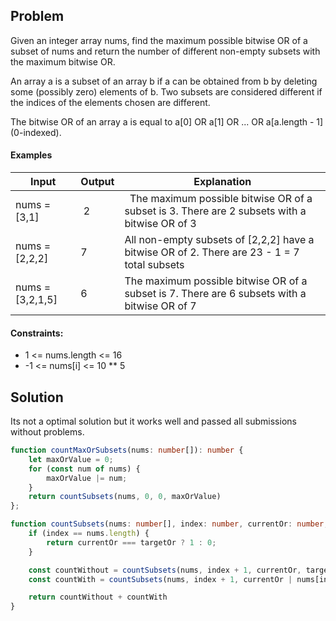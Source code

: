## Problem
Given an integer array nums, find the maximum possible bitwise OR of a subset of nums and return the number of different non-empty subsets with the maximum bitwise OR.

An array a is a subset of an array b if a can be obtained from b by deleting some (possibly zero) elements of b. Two subsets are considered different if the indices of the elements chosen are different.

The bitwise OR of an array a is equal to a[0] OR a[1] OR ... OR a[a.length - 1] (0-indexed).

#### Examples
| Input | Output | Explanation |
|---|---|---|
| nums = [3,1] | 2 |  The maximum possible bitwise OR of a subset is 3. There are 2 subsets with a bitwise OR of 3 |
| nums = [2,2,2] | 7 | All non-empty subsets of [2,2,2] have a bitwise OR of 2. There are 23 - 1 = 7 total subsets |
| nums = [3,2,1,5] | 6 | The maximum possible bitwise OR of a subset is 7. There are 6 subsets with a bitwise OR of 7 |
 
#### Constraints:
-  1 <= nums.length <= 16
- -1 <= nums[i] <= 10 ** 5

## Solution
Its not a optimal solution but it works well and passed all submissions without problems.
```ts
function countMaxOrSubsets(nums: number[]): number {
    let maxOrValue = 0;
    for (const num of nums) {
        maxOrValue |= num;
    }
    return countSubsets(nums, 0, 0, maxOrValue)
};

function countSubsets(nums: number[], index: number, currentOr: number, targetOr: number): number { // Recursive function
    if (index == nums.length) {
        return currentOr === targetOr ? 1 : 0;
    }

    const countWithout = countSubsets(nums, index + 1, currentOr, targetOr);
    const countWith = countSubsets(nums, index + 1, currentOr | nums[index], targetOr);

    return countWithout + countWith
}
```
